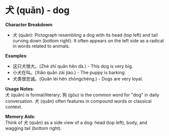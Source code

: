# **犬 (quǎn) - dog**

**Character Breakdown**:  
- 犬 (quǎn): Pictograph resembling a dog with its head (top left) and tail curving down (bottom right). It often appears on the left side as a radical in words related to animals.

**Examples**:  
- 这只犬很大。(Zhè zhī quǎn hěn dà.) - This dog is very big.  
- 小犬在叫。(Xiǎo quǎn zài jiào.) - The puppy is barking.  
- 犬类很忠诚。(Quǎn lèi hěn zhōngchéng.) - Dogs are very loyal.

**Usage Notes**:  
犬 (quǎn) is formal/literary; 狗 (gǒu) is the common word for "dog" in daily conversation. 犬 (quǎn) often features in compound words or classical context.

**Memory Aids**:  
Think of 犬 (quǎn) as a side view of a dog: head (top left), body, and wagging tail (bottom right).